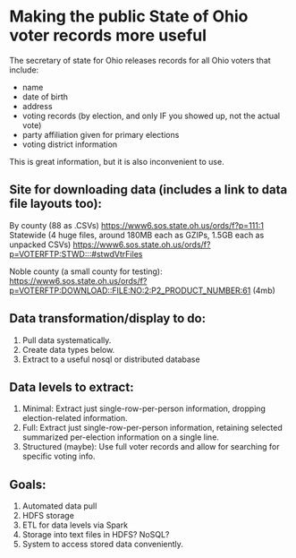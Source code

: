 # Making the public State of Ohio voter records more useful

The secretary of state for Ohio releases records for all Ohio voters that include:
- name
- date of birth
- address
- voting records (by election, and only IF you showed up, not the actual vote)
- party affiliation given for primary elections
- voting district information

This is great information, but it is also inconvenient to use.

## Site for downloading data (includes a link to data file layouts too):
By county (88 as .CSVs) https://www6.sos.state.oh.us/ords/f?p=111:1 
Statewide (4 huge files, around 180MB each as GZIPs, 1.5GB each as unpacked CSVs) https://www6.sos.state.oh.us/ords/f?p=VOTERFTP:STWD:::#stwdVtrFiles

Noble county (a small county for testing): 
https://www6.sos.state.oh.us/ords/f?p=VOTERFTP:DOWNLOAD::FILE:NO:2:P2_PRODUCT_NUMBER:61 (4mb)

## Data transformation/display to do:
1. Pull data systematically.
2. Create data types below.
3. Extract to a useful nosql or distributed database 

## Data levels to extract:
1. Minimal: Extract just single-row-per-person information, dropping election-related information.
2. Full: Extract just single-row-per-person information, retaining selected summarized per-election information on a single line.
3. Structured (maybe): Use full voter records and allow for searching for specific voting info.

## Goals:
1. Automated data pull
2. HDFS storage
3. ETL for data levels via Spark
4. Storage into text files in HDFS? NoSQL?
5. System to access stored data conveniently.
